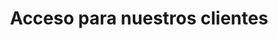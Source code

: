 ---
title: "Acceso para nuestros clientes"
linkTitle: "Acceso Clientes"
menu:
  main:
    weight: 30
---
